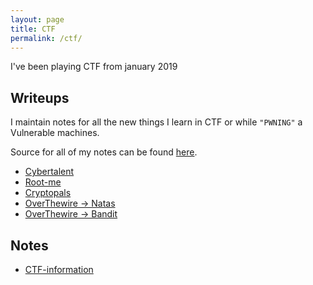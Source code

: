 ```yaml
---
layout: page
title: CTF
permalink: /ctf/
---
```


I've been playing CTF from january 2019

## Writeups

I maintain notes for all the new things I learn in CTF or while `"PWNING"` a Vulnerable machines.

Source for all of my notes can be found [here](http://github.com/).

* [Cybertalent](https://github.com/rajoul/cybertalent)
* [Root-me](https://github.com/rajoul/root-me)
* [Cryptopals](https://github.com/rajoul/cryptopals)
* [OverThewire -> Natas](https://github.com/rajoul/natas/blob/master/README.md)
* [OverThewire -> Bandit](https://github.com/rajoul/bandit/blob/master/README.md)


## Notes
* [CTF-information](https://github.com/rajoul/ctf_information/blob/master/README.md)
